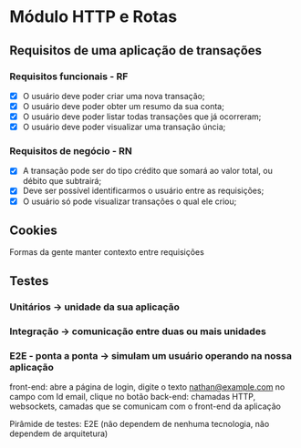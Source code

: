 # Módulo HTTP e Rotas

## Requisitos de uma aplicação de transações

### Requisitos funcionais - RF

- [X] O usuário deve poder criar uma nova transação;
- [X] O usuário deve poder obter um resumo da sua conta;
- [X] O usuário deve poder listar todas transações que já ocorreram;
- [X] O usuário deve poder visualizar uma transação úncia;

### Requisitos de negócio - RN

- [X] A transação pode ser do tipo crédito que somará ao valor total, ou débito que subtrairá;
- [X] Deve ser possível identificarmos o usuário entre as requisições;
- [X] O usuário só pode visualizar transações o qual ele criou;

## Cookies

Formas da gente manter contexto entre requisições

## Testes

### Unitários -> unidade da sua aplicação

### Integração -> comunicação entre duas ou mais unidades

### E2E - ponta a ponta -> simulam um usuário operando na nossa aplicação

front-end: abre a página de login, digite o texto <nathan@example.com> no campo com Id email, clique no botão
back-end: chamadas HTTP, websockets, camadas que se comunicam com o front-end da aplicação

Pirâmide de testes: E2E (não dependem de nenhuma tecnologia, não dependem de arquitetura)
